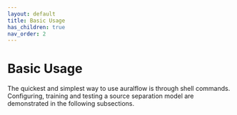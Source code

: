 ```yaml
---
layout: default
title: Basic Usage
has_children: true
nav_order: 2
---
```



# Basic Usage <a name="usage"></a>
The quickest and simplest way to use auralflow is through shell commands. 
Configuring, training and testing a source separation model are demonstrated
in the following subsections.
